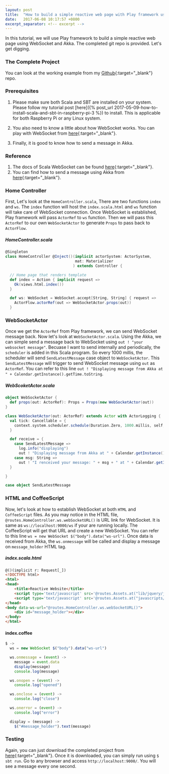 ```yaml
---
layout: post
title:  "How to build a simple reactive web page with Play framework using WebSocket and Akka"
date:   2017-06-08 10:17:57 +0800
excerpt_separator: <!-- excerpt -->
---
```

In this tutorial, we will use Play framework to build a simple reactive web page using WebSocket and Akka. The completed git repo is provided. Let's get digging.

<!-- excerpt -->

### The Complete Project
You can look at the working example from my [Github](https://github.com/aknay/scala-play-websocket-akka){:target="_blank"} repo. 

### Prerequisites
1. Please make sure both Scala and SBT are installed on your system. Please follow my tutorial post [here]({% post_url 2017-05-09-how-to-install-scala-and-sbt-in-raspberry-pi-3  %}) to install. This is applicable for both Raspberry Pi or any Linux system.

2. You also need to know a little about how WebSocket works. You can play with WebSocket from [here](http://www.websocket.org/echo.html){:target="_blank"}.

3. Finally, it is good to know how to send a message in Akka.  

### Reference

1. The docs of Scala WebSocket can be found [here](https://www.playframework.com/documentation/2.5.x/ScalaWebSockets){:target="_blank"}.
2. You can find how to send a message using Akka from [here](http://doc.akka.io/docs/akka/2.5.2/scala/actors.html#send-messages){:target="_blank"}.

### Home Controller

First, Let's look at the `HomeController.scala`, There are two functions `index` and `ws`. The `index` function will host the `index.scala.html` and `ws` function will take care of WebSocket connection. Once WebSocket is established, Play framework will pass `ActorRef` to `ws` function. Then we will pass this `ActorRef` to our own `WebSocketActor` to generate `Props` to pass back to `ActorFlow`. 


##### HomeController.scala

```scala
@Singleton
class HomeController @Inject()(implicit actorSystem: ActorSystem,
                               mat: Materializer
                              ) extends Controller {

  // Home page that renders template
  def index = Action { implicit request =>
    Ok(views.html.index())
  }

  def ws: WebSocket = WebSocket.accept[String, String] { request =>
    ActorFlow.actorRef(out => WebSocketActor.props(out))
  }
```


### WebSocketActor
Once we get the `ActorRef` from Play framework, we can send WebSocket message back. Now let's look at `WebSocketActor.scala`. Using the Akka, we can simple send a message back to WebSocket using `out ! "your websocket message"`. Becuase I want to send internally and periodically, the `scheduler` is added in this Scala program. So every 1000 millis, the scheduler will send `SendLatestMessage` case object to `WebSocketActor`. This `SendLatestMessage` will trigger to send WebSocket message using `out` as `ActorRef`. You can refer to this line `out ! "Displaying message from Akka at " + Calendar.getInstance().getTime.toString`.
##### WebScoketActor.scala
```scala
object WebSocketActor {
  def props(out: ActorRef): Props = Props(new WebSocketActor(out))
}

class WebSocketActor(out: ActorRef) extends Actor with ActorLogging {
  val tick: Cancellable = {
    context.system.scheduler.schedule(Duration.Zero, 1000.millis, self, SendLatestMessage)(context.system.dispatcher)
  }

  def receive = {
    case SendLatestMessage =>
      log.info("displaying")
      out ! "Displaying message from Akka at " + Calendar.getInstance().getTime.toString
    case msg: String =>
      out ! "I renceived your message: " + msg + " at " + Calendar.getInstance().getTime.toString
  }

}

case object SendLatestMessage
``` 
### HTML and CoffeeScript

Now, let's look at how to establish WebSocket at both `HTML` and `CoffeeScript` files. As you may notice in the HTML file, `@routes.HomeController.ws.webSocketURL()` is URL link for WebSocket. It is same as `ws://localhost:9000/ws` if your are running locally. The CoffeeScript will get that URL and create a new WebSocket. You can refer to this line `ws = new WebSocket $("body").data("ws-url")`. Once data is received from Akka, the `ws.onmessage` will be called and display a message on `message_holder` HTML tag. 

##### index.scala.html
```html
@()(implicit r: Request[_])
<!DOCTYPE html>
<html>
<head>
    <title>Reactive Website</title>
    <script type='text/javascript' src='@routes.Assets.at("lib/jquery/jquery.min.js")'></script>
    <script type='text/javascript' src='@routes.Assets.at("javascripts/index.js")'></script>
</head>
<body data-ws-url="@routes.HomeController.ws.webSocketURL()">
    <div id="message_holder"></div>
</body>
</html>
```

#### index.coffee 
```javascript
$ ->
  ws = new WebSocket $("body").data("ws-url")

  ws.onmessage = (event) ->
    message = event.data
    display(message)
    console.log(message)

  ws.onopen = (event) ->
    console.log("opened")

  ws.onclose = (event) ->
    console.log("close")

  ws.onerror = (event) ->
    console.log("error")

  display = (message) ->
    $("#message_holder").text(message)
```

### Testing

Again, you can just download the completed project from [here](https://github.com/aknay/scala-play-websocket-akka){:target="_blank"}. Once it is downloaded, you can simply run using `$ sbt run`. Go to any browser and access `http://localhost:9000/`. You will see a message every one second.